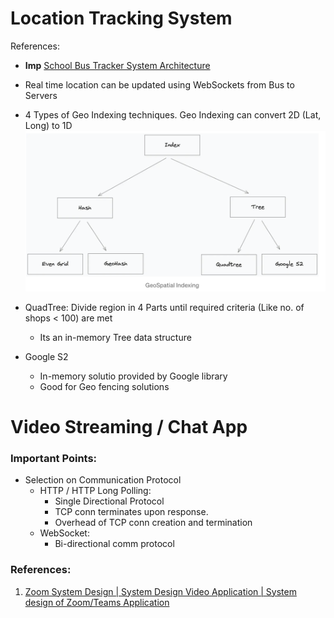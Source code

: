 

# Location Tracking System

References:
- **Imp** [School Bus Tracker System Architecture](https://medium.com/@joudwawad/school-bus-tracker-system-architecture-6dd3307e3860)

- Real time location can be updated using WebSockets from Bus to Servers
- 4 Types of Geo Indexing techniques. Geo Indexing can convert 2D (Lat, Long) to 1D 
![alt text](./assets/images/geo_indexing.png)
- QuadTree: Divide region in 4 Parts until required criteria (Like no. of shops < 100) are met
    - Its an in-memory Tree data structure
- Google S2
    - In-memory solutio provided by Google library
    - Good for Geo fencing solutions

# Video Streaming / Chat App

### Important Points:
- Selection on Communication Protocol
    - HTTP / HTTP Long Polling: 
        - Single Directional Protocol
        - TCP conn terminates upon response. 
        - Overhead of TCP conn creation and termination
    - WebSocket: 
        - Bi-directional comm protocol

### References:
1. [Zoom System Design | System Design Video Application | System design of Zoom/Teams Application](https://www.youtube.com/watch?v=lrMon5qlHAg)

